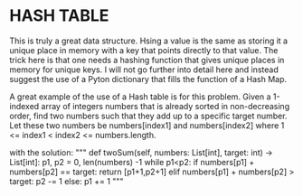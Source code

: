 # HASH TABLE #
This is truly a great data structure.
Hsing a value is the same as storing it a unique place in memory with a
key that points directly to that value. The trick here is that one needs a hashing
function that gives unique places in memory for unique keys. I will not go further
into detail here and instead suggest the use of a Pyton dictionary that fills the
function of a Hash Map. 

A great example of the use of a Hash table is for this problem. 
Given a 1-indexed array of integers numbers that is already sorted in non-decreasing order, find two numbers such that they add up to a specific target number. Let these two numbers be numbers[index1] and numbers[index2] where 1 <= index1 < index2 <= numbers.length.

with the solution: 
"""
    def twoSum(self, numbers: List[int], target: int) -> List[int]:
        p1, p2 = 0, len(numbers) -1
        while p1<p2:
            if numbers[p1] + numbers[p2] == target:
                return [p1+1,p2+1]
            elif numbers[p1] + numbers[p2] > target:
                p2 -= 1
            else:
                p1 += 1
"""